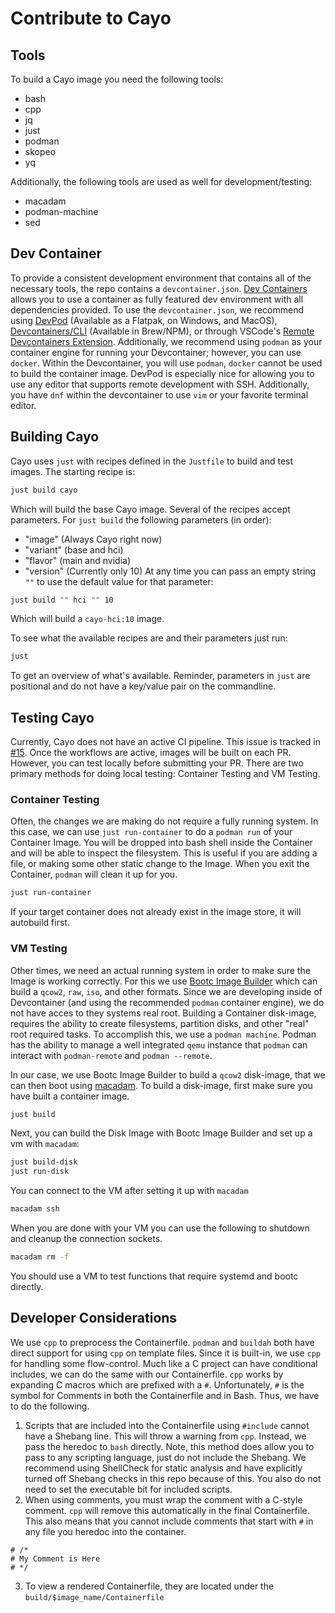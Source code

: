 # Contribute to Cayo

## Tools
To build a Cayo image you need the following tools:
- bash
- cpp
- jq
- just
- podman
- skopeo
- yq

Additionally, the following tools are used as well for development/testing:
- macadam
- podman-machine
- sed

## Dev Container
To provide a consistent development environment that contains all of the necessary tools, the repo contains a `devcontainer.json`. [Dev Containers](https://containers.dev/) allows you to use a container as fully featured dev environment with all dependencies provided. To use the `devcontainer.json`, we recommend using [DevPod](https://devpod.sh/) (Available as a Flatpak, on Windows, and MacOS), [Devcontainers/CLI](https://github.com/devcontainers/cli) (Available in Brew/NPM), or through VSCode's [Remote Devcontainers Extension](https://code.visualstudio.com/docs/devcontainers/containers). Additionally, we recommend using `podman` as your container engine for running your Devcontainer; however, you can use `docker`. Within the Devcontainer, you will use `podman`, `docker` cannot be used to build the container image. DevPod is especially nice for allowing you to use any editor that supports remote development with SSH. Additionally, you have `dnf` within the devcontainer to use `vim` or your favorite terminal editor.

## Building Cayo

Cayo uses `just` with recipes defined in the `Justfile` to build and test images. The starting recipe is:

```bash
just build cayo
```
Which will build the base Cayo image. Several of the recipes accept parameters. For `just build` the following parameters (in order):
- "image" (Always Cayo right now)
- "variant" (base and hci)
- "flavor" (main and nvidia)
- "version" (Currently only 10)
At any time you can pass an empty string `""` to use the default value for that parameter:
```bash
just build "" hci "" 10
```
Which will build a `cayo-hci:10` image.

To see what the available recipes are and their parameters just run:
```bash
just
```
To get an overview of what's available. Reminder, parameters in `just` are positional and do not have a key/value pair on the commandline.

## Testing Cayo
Currently, Cayo does not have an active CI pipeline. This issue is tracked in [#15](https://github.com/ublue-os/cayo/issues/15). Once the workflows are active, images will be built on each PR. However, you can test locally before submitting your PR. There are two primary methods for doing local testing: Container Testing and VM Testing.

### Container Testing
Often, the changes we are making do not require a fully running system. In this case, we can use `just run-container` to do a `podman run` of your Container Image. You will be dropped into bash shell inside the Container and will be able to inspect the filesystem. This is useful if you are adding a file, or making some other static change to the Image. When you exit the Container, `podman` will clean it up for you.
```bash
just run-container
```
If your target container does not already exist in the image store, it will autobuild first.

### VM Testing
Other times, we need an actual running system in order to make sure the Image is working correctly. For this we use [Bootc Image Builder](https://osbuild.org/docs/bootc/) which can build a `qcow2`, `raw`, `iso`, and other formats. Since we are developing inside of Devcontainer (and using the recommended `podman` container engine), we do not have acces to they systems real root. Building a Container disk-image, requires the ability to create filesystems, partition disks, and other "real" root required tasks. To accomplish this, we use a `podman machine`. Podman has the ability to manage a well integrated `qemu` instance that `podman` can interact with `podman-remote` and `podman --remote`.

In our case, we use Bootc Image Builder to build a `qcow2` disk-image, that we can then boot using [macadam](https://github.com/crc-org/macadam/). To build a disk-image, first make sure you have built a container image.
```bash
just build
```
Next, you can build the Disk Image with Bootc Image Builder and set up a vm with `macadam`:
```bash
just build-disk
just run-disk
```
You can connect to the VM after setting it up with `macadam`
```bash
macadam ssh
```
When you are done with your VM you can use the following to shutdown and cleanup the connection sockets.
```bash
macadam rm -f
```
You should use a VM to test functions that require systemd and bootc directly.

## Developer Considerations
We use `cpp` to preprocess the Containerfile. `podman` and `buildah` both have direct support for using `cpp` on template files. Since it is built-in, we use `cpp` for handling some flow-control. Much like a C project can have conditional includes, we can do the same with our Containerfile. `cpp` works by expanding C macros which are prefixed with a `#`. Unfortunately, `#` is the symbol for Comments in both the Containerfile and in Bash. Thus, we have to do the following.
1. Scripts that are included into the Containerfile using `#include` cannot have a Shebang line. This will throw a warning from `cpp`. Instead, we pass the heredoc to `bash` directly. Note, this method does allow you to pass to any scripting language, just do not include the Shebang. We recommend using ShellCheck for static analysis and have explicitly turned off Shebang checks in this repo because of this. You also do not need to set the executable bit for included scripts.
2. When using comments, you must wrap the comment with a C-style comment. `cpp` will remove this automatically in the final Containerfile. This also means that you cannot include comments that start with `#` in any file you heredoc into the container.
```
# /*
# My Comment is Here
# */
```
3. To view a rendered Containerfile, they are located under the `build/$image_name/Containerfile`
